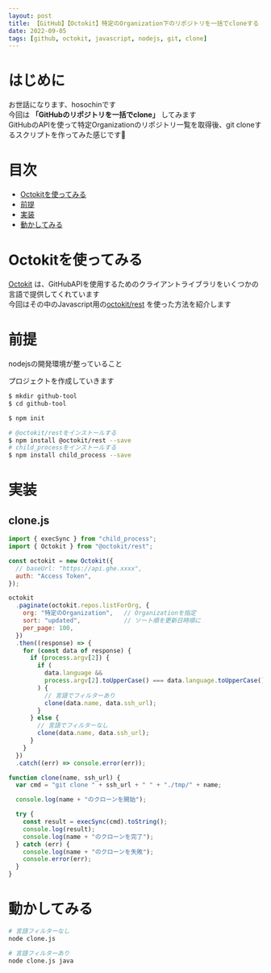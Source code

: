 ```yaml
---
layout: post
title: 【GitHub】【Octokit】特定のOrganization下のリポジトリを一括でcloneする
date: 2022-09-05
tags: [github, octokit, javascript, nodejs, git, clone]
---
```


# はじめに

お世話になります、hosochinです  
今回は **「GitHubのリポジトリを一括でclone」** してみます  
GitHubのAPIを使って特定Organizationのリポジトリ一覧を取得後、git cloneするスクリプトを作ってみた感じです🍺

# 目次

- [Octokitを使ってみる](#octokitを使ってみる)
- [前提](#前提)
- [実装](#実装)
- [動かしてみる](#動かしてみる)

# Octokitを使ってみる

[Octokit](https://docs.github.com/ja/rest/overview/libraries) は、GitHubAPIを使用するためのクライアントライブラリをいくつかの言語で提供してくれています  
今回はその中のJavascript用の[octokit/rest](https://github.com/octokit/rest.js) を使った方法を紹介します

# 前提

nodejsの開発環境が整っていること

プロジェクトを作成していきます

```bash
$ mkdir github-tool
$ cd github-tool

$ npm init

# @octokit/restをインストールする
$ npm install @octokit/rest --save
# child_processをインストールする
$ npm install child_process --save
```

# 実装

## clone.js

```javascript
import { execSync } from "child_process";
import { Octokit } from "@octokit/rest";

const octokit = new Octokit({
  // baseUrl: "https://api.ghe.xxxx",
  auth: "Access Token",
});

octokit
  .paginate(octokit.repos.listForOrg, {
    org: "特定のOrganization",   // Organizationを指定
    sort: "updated",            // ソート順を更新日時順に
    per_page: 100,
  })
  .then((response) => {
    for (const data of response) {
      if (process.argv[2]) {
        if (
          data.language &&
          process.argv[2].toUpperCase() === data.language.toUpperCase()
        ) {
          // 言語でフィルターあり
          clone(data.name, data.ssh_url);
        }
      } else {
        // 言語でフィルターなし
        clone(data.name, data.ssh_url);
      }
    }
  })
  .catch((err) => console.error(err));

function clone(name, ssh_url) {
  var cmd = "git clone " + ssh_url + " " + "./tmp/" + name;

  console.log(name + "のクローンを開始");

  try {
    const result = execSync(cmd).toString();
    console.log(result);
    console.log(name + "のクローンを完了");
  } catch (err) {
    console.log(name + "のクローンを失敗");
    console.error(err);
  }
}
```

# 動かしてみる

```bash
# 言語フィルターなし
node clone.js

# 言語フィルターあり
node clone.js java
```